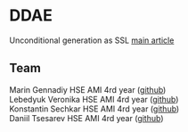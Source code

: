 # DDAE

Unconditional generation as SSL [main article](https://arxiv.org/pdf/2303.09769.pdf)

## Team

Marin Gennadiy HSE AMI 4rd year ([github](https://github.com/gennadiymarin))\
Lebedyuk Veronika  HSE AMI 4rd year ([github](https://github.com/nikalebed))\
Konstantin Sechkar  HSE AMI 4rd year ([github](https://github.com/kssechkar))\
Daniil Tsesarev HSE AMI 4rd year ([github](https://github.com/tsessk))
